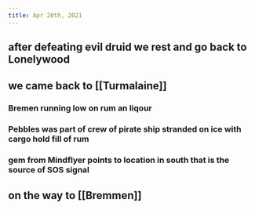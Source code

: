 ```yaml
---
title: Apr 20th, 2021
---
```


## after defeating evil druid we rest and go back to Lonelywood
## we came back to [[Turmalaine]]
### Bremen running low on rum an liqour
### Pebbles was part of crew of pirate ship stranded on ice with cargo hold fill of rum
### gem from Mindflyer points to location in south that is the source of SOS signal
## on the way to [[Bremmen]]
